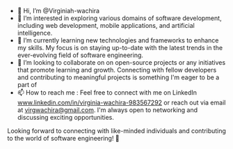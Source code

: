 - 👋 Hi, I’m @Virginiah-wachira
- 👀 I’m interested in  exploring various domains of software development, including web development, mobile applications, and artificial intelligence.
- 🌱 I’m currently learning new technologies and frameworks to enhance my skills. My focus is on staying up-to-date with the latest trends in the ever-evolving field of software engineering.
- 💞️ I’m looking to collaborate on  on open-source projects or any initiatives that promote learning and growth. Connecting with fellow developers and contributing to meaningful projects is something I'm eager to be a part of
- 📫 How to reach me : Feel free to connect with me on LinkedIn www.linkedin.com/in/virginia-wachira-983567292 or reach out via email at virgwachira@gmail.com. I'm always open to networking and discussing exciting opportunities.

Looking forward to connecting with like-minded individuals and contributing to the world of software engineering! 🚀
 
<!--
Virginiah-wachira/Virginiah-wachira is a ✨ special ✨ repository because its `README.md` (this file) appears on your GitHub profile.
You can click the Preview link to take a look at your changes.
--->
